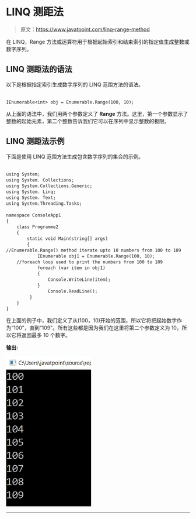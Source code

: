 # LINQ 测距法

> 原文：<https://www.javatpoint.com/linq-range-method>

在 LINQ，Range 方法或运算符用于根据起始索引和结束索引的指定值生成整数或数字序列。

## LINQ 测距法的语法

以下是根据指定索引生成数字序列的 LINQ 范围方法的语法。

```

IEnumerable<int> obj = Enumerable.Range(100, 10);

```

从上面的语法中，我们用两个参数定义了 **Range** 方法。这里，第一个参数显示了整数的起始元素，第二个整数告诉我们它可以在序列中显示整数的极限。

## LINQ 测距法示例

下面是使用 LINQ 范围方法生成包含数字序列的集合的示例。

```

using System;
using System. Collections;
using System.Collections.Generic;
using System. Linq;
using System. Text;
using System.Threading.Tasks;

namespace ConsoleApp1
{
    class Programme2
    {
        static void Main(string[] args)
        {
//Enumerable.Range() method iterate upto 10 numbers from 100 to 109
            IEnumerable obj1 = Enumerable.Range(100, 10);
    //foreach loop used to print the numbers from 100 to 109
            foreach (var item in obj1)
            {
                Console.WriteLine(item);
            }
                Console.ReadLine();
         }
    }
} 
```

在上面的例子中，我们定义了从(100，10)开始的范围，所以它将把起始数字作为“100”，直到“109”。所有这些都是因为我们在这里将第二个参数定义为 10，所以它将返回最多 10 个数字。

**输出:**

![LINQ Range Method](img/b3908998ce3bcae83c97b70258524d3b.png)

* * *
